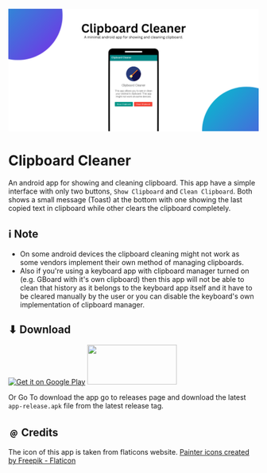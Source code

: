 ![Banner](/images/banner.png)
# Clipboard Cleaner

An android app for showing and cleaning clipboard. This app have a simple interface with only two
buttons, `Show Clipboard` and `Clean Clipboard`. Both shows a small message (Toast) at the bottom with
one showing the last copied text in clipboard while other clears the clipboard completely.

## ℹ️ Note
- On some android devices the clipboard cleaning might not work as some vendors implement their own method of managing clipboards.
- Also if you're using a keyboard app with clipboard manager turned on (e.g. GBoard with it's own clipboard) then this app will not be able to clean that history as it belongs to the keyboard app itself and it have to be cleared manually by the user or you can disable the keyboard's own implementation of clipboard manager.

## ⬇ Download

<a href='https://play.google.com/store/apps/details?id=com.thatsmanmeet.clipboardcleaner&pcampaignid=pcampaignidMKT-Other-global-all-co-prtnr-py-PartBadge-Mar2515-1'><img alt='Get it on Google Play' src='https://play.google.com/intl/en_us/badges/static/images/badges/en_badge_web_generic.png' width="180px" height="80px"/></a>
<a href="https://apt.izzysoft.de/fdroid/index/apk/com.thatsmanmeet.clipboardcleaner" target="_blank"><img src="https://gitlab.com/IzzyOnDroid/repo/-/raw/master/assets/IzzyOnDroid.png" width="180px" height="80px"/></a>

Or Go To download the app go to releases page and download the latest `app-release.apk` file from the latest release tag.

## ﹫ Credits
The icon of this app is taken from flaticons website.
<a href="https://www.flaticon.com/free-icons/painter" title="painter icons">Painter icons created by Freepik - Flaticon</a>
